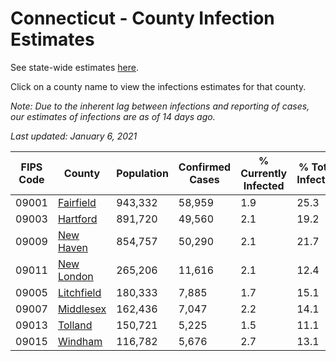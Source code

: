 # Connecticut - County Infection Estimates

See state-wide estimates [here](/infections/us-ct).

Click on a county name to view the infections estimates for that county.

*Note: Due to the inherent lag between infections and reporting of cases, our estimates of infections are as of 14 days ago.*

*Last updated: January 6, 2021*

|   FIPS Code |                   County |   Population |   Confirmed Cases |   % Currently Infected |   % Total Infected |
|-------------|--------------------------|--------------|-------------------|------------------------|--------------------|
|       09001 |   [Fairfield](fairfield) |      943,332 |            58,959 |                    1.9 |               25.3 |
|       09003 |     [Hartford](hartford) |      891,720 |            49,560 |                    2.1 |               19.2 |
|       09009 |   [New Haven](new-haven) |      854,757 |            50,290 |                    2.1 |               21.7 |
|       09011 | [New London](new-london) |      265,206 |            11,616 |                    2.1 |               12.4 |
|       09005 | [Litchfield](litchfield) |      180,333 |             7,885 |                    1.7 |               15.1 |
|       09007 |   [Middlesex](middlesex) |      162,436 |             7,047 |                    2.2 |               14.1 |
|       09013 |       [Tolland](tolland) |      150,721 |             5,225 |                    1.5 |               11.1 |
|       09015 |       [Windham](windham) |      116,782 |             5,676 |                    2.7 |               13.1 |